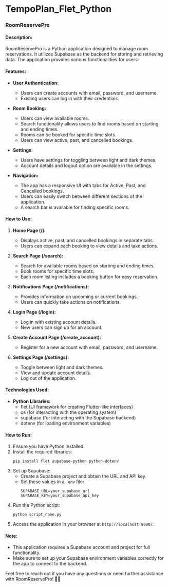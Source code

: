 # TempoPlan_Flet_Python
 
### RoomReservePro

#### Description:
RoomReservePro is a Python application designed to manage room reservations. It utilizes Supabase as the backend for storing and retrieving data. The application provides various functionalities for users:

#### Features:
- **User Authentication:**
  - Users can create accounts with email, password, and username.
  - Existing users can log in with their credentials.

- **Room Booking:**
  - Users can view available rooms.
  - Search functionality allows users to find rooms based on starting and ending times.
  - Rooms can be booked for specific time slots.
  - Users can view active, past, and cancelled bookings.

- **Settings:**
  - Users have settings for toggling between light and dark themes.
  - Account details and logout option are available in the settings.

- **Navigation:**
  - The app has a responsive UI with tabs for Active, Past, and Cancelled bookings.
  - Users can easily switch between different sections of the application.
  - A search bar is available for finding specific rooms.

#### How to Use:
1. **Home Page (/):**
   - Displays active, past, and cancelled bookings in separate tabs.
   - Users can expand each booking to view details and take actions.
   
2. **Search Page (/search):**
   - Search for available rooms based on starting and ending times.
   - Book rooms for specific time slots.
   - Each room listing includes a booking button for easy reservation.

3. **Notifications Page (/notifications):**
   - Provides information on upcoming or current bookings.
   - Users can quickly take actions on notifications.

4. **Login Page (/login):**
   - Log in with existing account details.
   - New users can sign up for an account.

5. **Create Account Page (/create_account):**
   - Register for a new account with email, password, and username.

6. **Settings Page (/settings):**
   - Toggle between light and dark themes.
   - View and update account details.
   - Log out of the application.

#### Technologies Used:
- **Python Libraries:**
  - flet (UI framework for creating Flutter-like interfaces)
  - os (for interacting with the operating system)
  - supabase (for interacting with the Supabase backend)
  - dotenv (for loading environment variables)

#### How to Run:
1. Ensure you have Python installed.
2. Install the required libraries:
   ```
   pip install flet supabase-python python-dotenv
   ```
3. Set up Supabase:
   - Create a Supabase project and obtain the URL and API key.
   - Set these values in a `.env` file:
     ```
     SUPABASE_URL=your_supabase_url
     SUPABASE_KEY=your_supabase_api_key
     ```
4. Run the Python script:
   ```
   python script_name.py
   ```
5. Access the application in your browser at `http://localhost:8000/`.

#### Note:
- This application requires a Supabase account and project for full functionality.
- Make sure to set up your Supabase environment variables correctly for the app to connect to the backend.

Feel free to reach out if you have any questions or need further assistance with RoomReservePro! 🏨✨